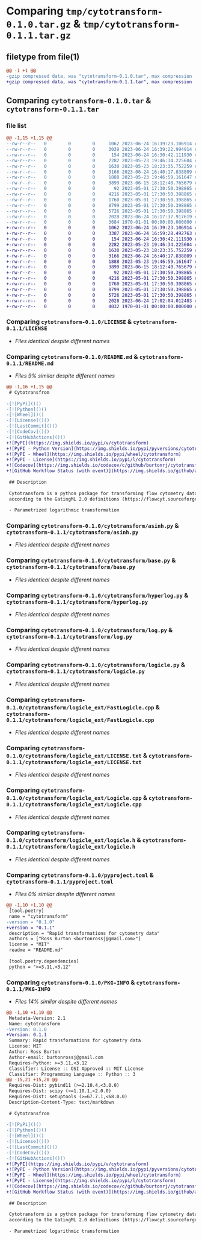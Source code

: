 # Comparing `tmp/cytotransform-0.1.0.tar.gz` & `tmp/cytotransform-0.1.1.tar.gz`

## filetype from file(1)

```diff
@@ -1 +1 @@
-gzip compressed data, was "cytotransform-0.1.0.tar", max compression
+gzip compressed data, was "cytotransform-0.1.1.tar", max compression
```

## Comparing `cytotransform-0.1.0.tar` & `cytotransform-0.1.1.tar`

### file list

```diff
@@ -1,15 +1,15 @@
--rw-r--r--   0        0        0     1062 2023-06-24 16:39:23.106914 cytotransform-0.1.0/LICENSE
--rw-r--r--   0        0        0     3039 2023-06-24 16:39:22.994914 cytotransform-0.1.0/README.md
--rw-r--r--   0        0        0      154 2023-06-24 16:30:42.111930 cytotransform-0.1.0/cytotransform/__init__.py
--rw-r--r--   0        0        0     2282 2023-05-23 19:46:34.225604 cytotransform-0.1.0/cytotransform/asinh.py
--rw-r--r--   0        0        0     1630 2023-05-23 18:23:35.752259 cytotransform-0.1.0/cytotransform/base.py
--rw-r--r--   0        0        0     3166 2023-06-24 16:40:17.838809 cytotransform-0.1.0/cytotransform/hyperlog.py
--rw-r--r--   0        0        0     1888 2023-05-23 19:46:59.161647 cytotransform-0.1.0/cytotransform/log.py
--rw-r--r--   0        0        0     3899 2023-06-15 18:12:40.765679 cytotransform-0.1.0/cytotransform/logicle.py
--rw-r--r--   0        0        0       92 2023-05-01 17:30:50.398865 cytotransform-0.1.0/cytotransform/logicle_ext/.gitignore
--rw-r--r--   0        0        0     4216 2023-05-01 17:30:50.398865 cytotransform-0.1.0/cytotransform/logicle_ext/FastLogicle.cpp
--rw-r--r--   0        0        0     1760 2023-05-01 17:30:50.398865 cytotransform-0.1.0/cytotransform/logicle_ext/LICENSE.txt
--rw-r--r--   0        0        0     8799 2023-05-01 17:30:50.398865 cytotransform-0.1.0/cytotransform/logicle_ext/Logicle.cpp
--rw-r--r--   0        0        0     5726 2023-05-01 17:30:50.398865 cytotransform-0.1.0/cytotransform/logicle_ext/logicle.h
--rw-r--r--   0        0        0     2028 2023-06-24 16:17:37.917619 cytotransform-0.1.0/pyproject.toml
--rw-r--r--   0        0        0     3684 1970-01-01 00:00:00.000000 cytotransform-0.1.0/PKG-INFO
+-rw-r--r--   0        0        0     1062 2023-06-24 16:39:23.106914 cytotransform-0.1.1/LICENSE
+-rw-r--r--   0        0        0     3387 2023-06-24 16:59:28.492763 cytotransform-0.1.1/README.md
+-rw-r--r--   0        0        0      154 2023-06-24 16:30:42.111930 cytotransform-0.1.1/cytotransform/__init__.py
+-rw-r--r--   0        0        0     2282 2023-05-23 19:46:34.225604 cytotransform-0.1.1/cytotransform/asinh.py
+-rw-r--r--   0        0        0     1630 2023-05-23 18:23:35.752259 cytotransform-0.1.1/cytotransform/base.py
+-rw-r--r--   0        0        0     3166 2023-06-24 16:40:17.838809 cytotransform-0.1.1/cytotransform/hyperlog.py
+-rw-r--r--   0        0        0     1888 2023-05-23 19:46:59.161647 cytotransform-0.1.1/cytotransform/log.py
+-rw-r--r--   0        0        0     3899 2023-06-15 18:12:40.765679 cytotransform-0.1.1/cytotransform/logicle.py
+-rw-r--r--   0        0        0       92 2023-05-01 17:30:50.398865 cytotransform-0.1.1/cytotransform/logicle_ext/.gitignore
+-rw-r--r--   0        0        0     4216 2023-05-01 17:30:50.398865 cytotransform-0.1.1/cytotransform/logicle_ext/FastLogicle.cpp
+-rw-r--r--   0        0        0     1760 2023-05-01 17:30:50.398865 cytotransform-0.1.1/cytotransform/logicle_ext/LICENSE.txt
+-rw-r--r--   0        0        0     8799 2023-05-01 17:30:50.398865 cytotransform-0.1.1/cytotransform/logicle_ext/Logicle.cpp
+-rw-r--r--   0        0        0     5726 2023-05-01 17:30:50.398865 cytotransform-0.1.1/cytotransform/logicle_ext/logicle.h
+-rw-r--r--   0        0        0     2028 2023-06-24 17:02:04.012483 cytotransform-0.1.1/pyproject.toml
+-rw-r--r--   0        0        0     4032 1970-01-01 00:00:00.000000 cytotransform-0.1.1/PKG-INFO
```

### Comparing `cytotransform-0.1.0/LICENSE` & `cytotransform-0.1.1/LICENSE`

 * *Files identical despite different names*

### Comparing `cytotransform-0.1.0/README.md` & `cytotransform-0.1.1/README.md`

 * *Files 9% similar despite different names*

```diff
@@ -1,16 +1,15 @@
 # Cytotransfrom
 
-[![PyPi]()()
-[![Python]()()
-[![Wheel]()()
-[![License]()()
-[![LastCommit]()()
-[![CodeCov]()()
-[![GitHubActions]()()
+![PyPI](https://img.shields.io/pypi/v/cytotransform)
+![PyPI - Python Version](https://img.shields.io/pypi/pyversions/cytotransform)
+![PyPI - Wheel](https://img.shields.io/pypi/wheel/cytotransform)
+![PyPI - License](https://img.shields.io/pypi/l/cytotransform)
+![Codecov](https://img.shields.io/codecov/c/github/burtonrj/cytotransform)
+![GitHub Workflow Status (with event)](https://img.shields.io/github/actions/workflow/status/burtonrj/cytotransform/build.yaml)
 
 ## Description
 
 Cytotransform is a python package for transforming flow cytometry data. It implements the following transformations
 according to the GatingML 2.0 definitions (https://flowcyt.sourceforge.net/gating/latest.pdf):
 
 - Parametrized logarithmic transformation
```

### Comparing `cytotransform-0.1.0/cytotransform/asinh.py` & `cytotransform-0.1.1/cytotransform/asinh.py`

 * *Files identical despite different names*

### Comparing `cytotransform-0.1.0/cytotransform/base.py` & `cytotransform-0.1.1/cytotransform/base.py`

 * *Files identical despite different names*

### Comparing `cytotransform-0.1.0/cytotransform/hyperlog.py` & `cytotransform-0.1.1/cytotransform/hyperlog.py`

 * *Files identical despite different names*

### Comparing `cytotransform-0.1.0/cytotransform/log.py` & `cytotransform-0.1.1/cytotransform/log.py`

 * *Files identical despite different names*

### Comparing `cytotransform-0.1.0/cytotransform/logicle.py` & `cytotransform-0.1.1/cytotransform/logicle.py`

 * *Files identical despite different names*

### Comparing `cytotransform-0.1.0/cytotransform/logicle_ext/FastLogicle.cpp` & `cytotransform-0.1.1/cytotransform/logicle_ext/FastLogicle.cpp`

 * *Files identical despite different names*

### Comparing `cytotransform-0.1.0/cytotransform/logicle_ext/LICENSE.txt` & `cytotransform-0.1.1/cytotransform/logicle_ext/LICENSE.txt`

 * *Files identical despite different names*

### Comparing `cytotransform-0.1.0/cytotransform/logicle_ext/Logicle.cpp` & `cytotransform-0.1.1/cytotransform/logicle_ext/Logicle.cpp`

 * *Files identical despite different names*

### Comparing `cytotransform-0.1.0/cytotransform/logicle_ext/logicle.h` & `cytotransform-0.1.1/cytotransform/logicle_ext/logicle.h`

 * *Files identical despite different names*

### Comparing `cytotransform-0.1.0/pyproject.toml` & `cytotransform-0.1.1/pyproject.toml`

 * *Files 0% similar despite different names*

```diff
@@ -1,10 +1,10 @@
 [tool.poetry]
 name = "cytotransform"
-version = "0.1.0"
+version = "0.1.1"
 description = "Rapid transformations for cytometry data"
 authors = ["Ross Burton <burtonrossj@gmail.com>"]
 license = "MIT"
 readme = "README.md"
 
 [tool.poetry.dependencies]
 python = ">=3.11,<3.12"
```

### Comparing `cytotransform-0.1.0/PKG-INFO` & `cytotransform-0.1.1/PKG-INFO`

 * *Files 14% similar despite different names*

```diff
@@ -1,10 +1,10 @@
 Metadata-Version: 2.1
 Name: cytotransform
-Version: 0.1.0
+Version: 0.1.1
 Summary: Rapid transformations for cytometry data
 License: MIT
 Author: Ross Burton
 Author-email: burtonrossj@gmail.com
 Requires-Python: >=3.11,<3.12
 Classifier: License :: OSI Approved :: MIT License
 Classifier: Programming Language :: Python :: 3
@@ -15,21 +15,20 @@
 Requires-Dist: pybind11 (>=2.10.4,<3.0.0)
 Requires-Dist: scipy (>=1.10.1,<2.0.0)
 Requires-Dist: setuptools (>=67.7.1,<68.0.0)
 Description-Content-Type: text/markdown
 
 # Cytotransfrom
 
-[![PyPi]()()
-[![Python]()()
-[![Wheel]()()
-[![License]()()
-[![LastCommit]()()
-[![CodeCov]()()
-[![GitHubActions]()()
+![PyPI](https://img.shields.io/pypi/v/cytotransform)
+![PyPI - Python Version](https://img.shields.io/pypi/pyversions/cytotransform)
+![PyPI - Wheel](https://img.shields.io/pypi/wheel/cytotransform)
+![PyPI - License](https://img.shields.io/pypi/l/cytotransform)
+![Codecov](https://img.shields.io/codecov/c/github/burtonrj/cytotransform)
+![GitHub Workflow Status (with event)](https://img.shields.io/github/actions/workflow/status/burtonrj/cytotransform/build.yaml)
 
 ## Description
 
 Cytotransform is a python package for transforming flow cytometry data. It implements the following transformations
 according to the GatingML 2.0 definitions (https://flowcyt.sourceforge.net/gating/latest.pdf):
 
 - Parametrized logarithmic transformation
```

